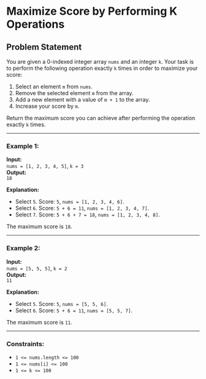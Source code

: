 # Maximize Score by Performing K Operations

## Problem Statement
You are given a 0-indexed integer array `nums` and an integer `k`. Your task is to perform the following operation exactly `k` times in order to maximize your score:

1. Select an element `m` from `nums`.
2. Remove the selected element `m` from the array.
3. Add a new element with a value of `m + 1` to the array.
4. Increase your score by `m`.

Return the maximum score you can achieve after performing the operation exactly `k` times.

---

### Example 1:
**Input:**  
`nums = [1, 2, 3, 4, 5]`, `k = 3`  
**Output:**  
`18`  

**Explanation:**  
- Select `5`. Score: `5`, `nums = [1, 2, 3, 4, 6]`.  
- Select `6`. Score: `5 + 6 = 11`, `nums = [1, 2, 3, 4, 7]`.  
- Select `7`. Score: `5 + 6 + 7 = 18`, `nums = [1, 2, 3, 4, 8]`.  

The maximum score is `18`.

---

### Example 2:
**Input:**  
`nums = [5, 5, 5]`, `k = 2`  
**Output:**  
`11`  

**Explanation:**  
- Select `5`. Score: `5`, `nums = [5, 5, 6]`.  
- Select `6`. Score: `5 + 6 = 11`, `nums = [5, 5, 7]`.  

The maximum score is `11`.

---

### Constraints:
- `1 <= nums.length <= 100`
- `1 <= nums[i] <= 100`
- `1 <= k <= 100`


